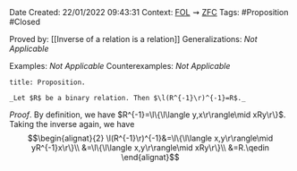 <br />
<br />

Date Created: 22/01/2022 09:43:31
Context: [$\textrm{FOL}$](obsidian://open?file=First%20Order%20Logic)$\,\,\rightsquigarrow\,\,$[$\textrm{ZFC}$](obsidian://open?file=Zermelo-Fraenkel%20Set%20Theory%20with%20Choice)
Tags: #Proposition #Closed 

Proved by: [[Inverse of a relation is a relation]]
Generalizations: _Not Applicable_

Examples: _Not Applicable_
Counterexamples: _Not Applicable_

``` ad-Proposition
title: Proposition.

_Let $R$ be a binary relation. Then $\l(R^{-1}\r)^{-1}=R$._

```

_Proof_. By definition, we have $R^{-1}=\l\{\l\langle y,x\r\rangle\mid xRy\r\}$. Taking the inverse again, we have
$$\begin{alignat}{2}
    \l(R^{-1}\r)^{-1}&=\l\{\l\langle x,y\r\rangle\mid yR^{-1}x\r\}\\
    &=\l\{\l\langle x,y\r\rangle\mid xRy\r\}\\
    &=R.\qedin
\end{alignat}$$
